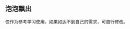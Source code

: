 ## 泡泡飘出

<demo-model url="/templatePage/animate/bubble/bubble"></demo-model>
<template-download></template-download>

仅作为参考学习使用，如果如达不到自己的需求，可自行修改。

